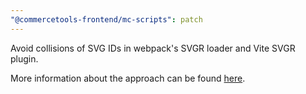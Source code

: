 ```yaml
---
"@commercetools-frontend/mc-scripts": patch
---
```


Avoid collisions of SVG IDs in webpack's SVGR loader and Vite SVGR plugin.

More information about the approach can be found [here](https://github.com/svg/svgo/issues/1746#issuecomment-1803600573).
